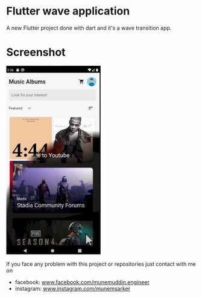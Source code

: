 # Flutter wave application

A new Flutter project done with dart and it's a wave transition app.

# Screenshot
<img src="./screenshot.png" width="250">


If you face any problem with this project or repositories just contact with me on 
- facebook: www.facebook.com/munemuddin.engineer
- instagram: www.instagram.com/munemsarker
